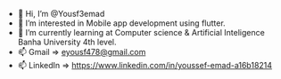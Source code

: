 - 👋 Hi, I’m @Yousf3emad
- 👀 I’m interested in Mobile app development using flutter.
- 🌱 I’m currently learning at Computer science & Artificial Inteligence Banha University 4th level.
- 📫 Gmail => eyousf478@gmail.com
- 📫 LinkedIn => https://www.linkedin.com/in/youssef-emad-a16b18214

